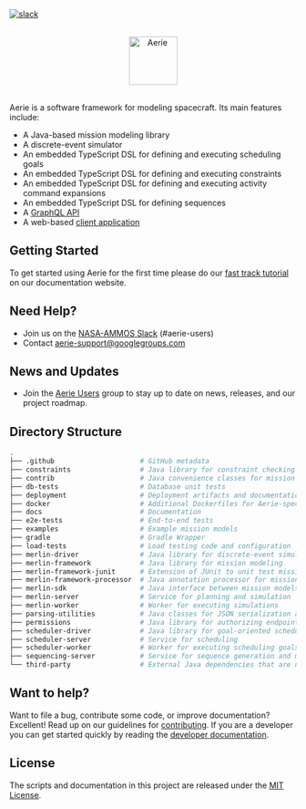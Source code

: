 [![slack](https://img.shields.io/badge/slack-aerie-brightgreen?logo=slack)](https://join.slack.com/t/nasa-ammos/shared_invite/zt-1mlgmk5c2-MgqVSyKzVRUWrXy87FNqPw)

<br>
<div align="center">
  <img alt="Aerie" height="85" src="docs/img/aerie-wordmark-with-background.svg">
</div>
<br>

Aerie is a software framework for modeling spacecraft. Its main features include:

- A Java-based mission modeling library
- A discrete-event simulator
- An embedded TypeScript DSL for defining and executing scheduling goals
- An embedded TypeScript DSL for defining and executing constraints
- An embedded TypeScript DSL for defining and executing activity command expansions
- An embedded TypeScript DSL for defining sequences
- A [GraphQL API](https://nasa-ammos.github.io/aerie-docs/api/introduction)
- A web-based [client application][ui-repo]

## Getting Started

To get started using Aerie for the first time please do our [fast track tutorial][fast-track] on our documentation website.

## Need Help?

- Join us on the [NASA-AMMOS Slack](https://join.slack.com/t/nasa-ammos/shared_invite/zt-1mlgmk5c2-MgqVSyKzVRUWrXy87FNqPw) (#aerie-users)
- Contact aerie-support@googlegroups.com

## News and Updates

- Join the [Aerie Users](https://groups.google.com/u/3/g/aerie-users) group to stay up to date on news, releases, and our project roadmap. 

## Directory Structure

```sh
.
├── .github                     # GitHub metadata
├── constraints                 # Java library for constraint checking
├── contrib                     # Java convenience classes for mission models
├── db-tests                    # Database unit tests
├── deployment                  # Deployment artifacts and documentation
├── docker                      # Additional Dockerfiles for Aerie-specific images
├── docs                        # Documentation
├── e2e-tests                   # End-to-end tests
├── examples                    # Example mission models
├── gradle                      # Gradle Wrapper
├── load-tests                  # Load testing code and configuration
├── merlin-driver               # Java library for discrete-event simulation
├── merlin-framework            # Java library for mission modeling
├── merlin-framework-junit      # Extension of JUnit to unit test mission models
├── merlin-framework-processor  # Java annotation processor for mission models
├── merlin-sdk                  # Java interface between mission models and the merlin-driver
├── merlin-server               # Service for planning and simulation
├── merlin-worker               # Worker for executing simulations
├── parsing-utilities           # Java classes for JSON serialization and deserialization
├── permissions                 # Java library for authorizing endpoint requests
├── scheduler-driver            # Java library for goal-oriented scheduling
├── scheduler-server            # Service for scheduling
├── scheduler-worker            # Worker for executing scheduling goals
├── sequencing-server           # Service for sequence generation and management
└── third-party                 # External Java dependencies that are not obtained from Maven
```

## Want to help?

Want to file a bug, contribute some code, or improve documentation? Excellent! Read up on our guidelines for [contributing][contributing]. If you are a developer you can get started quickly by reading the [developer documentation][dev].

## License

The scripts and documentation in this project are released under the [MIT License](LICENSE).

[contributing]: ./docs/CONTRIBUTING.md
[deployment]: ./deployment
[dev]: ./docs/DEVELOPER.md
[fast-track]: https://nasa-ammos.github.io/aerie-docs/introduction/#fast-track
[ui-repo]: https://github.com/NASA-AMMOS/aerie-ui

